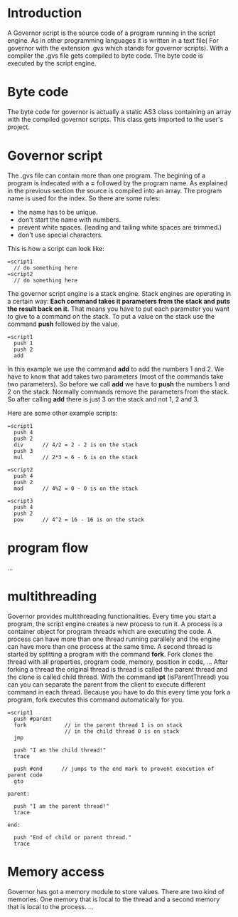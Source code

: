 # Introduction #

A Governor script is the source code of a program running in the script engine. As in other programming languages it is written in a text file( For governor with the extension .gvs which stands for governor scripts). With a compiler the .gvs file gets compiled to byte code. The byte code is executed by the script engine.

# Byte code #

The byte code for governor is actually a static AS3 class containing an array with the compiled governor scripts. This class gets imported to the user's project.

# Governor script #

The .gvs file can contain more than one program. The begining of a program is indecated with a **=** followed by the program name. As explained in the previous section the source is compiled into an array. The program name is used for the index. So there are some rules:
  * the name has to be unique.
  * don't start the name with numbers.
  * prevent white spaces. (leading and tailing white spaces are trimmed.)
  * don't use special characters.

This is how a script can look like:
```
=script1
  // do something here
=script2
  // do something here
```

The governor script engine is a stack engine. Stack engines are operating in a certain way: **Each command takes it parameters from the stack and puts the result back on it.** That means you have to put each parameter you want to give to a command on the stack. To put a value on the stack use the command **push** followed by the value.

```
=script1
  push 1
  push 2
  add
```

In this example we use the command **add** to add the numbers 1 and 2. We have to know that add takes two parameters (most of the commands take two parameters). So before we call **add** we have to **push** the numbers 1 and 2 on the stack. Normally commands remove the parameters from the stack. So after calling **add** there is just 3 on the stack and not 1, 2 and 3.

Here are some other example scripts:

```
=script1
  push 4
  push 2
  div      // 4/2 = 2 - 2 is on the stack
  push 3
  mul      // 2*3 = 6 - 6 is on the stack

=script2
  push 4
  push 2
  mod      // 4%2 = 0 - 0 is on the stack

=script3
  push 4
  push 2
  pow      // 4^2 = 16 - 16 is on the stack
```

# program flow #

...

# multithreading #

Governor provides multithreading functionalities. Every time you start a program, the script engine creates a new process to run it. A process is a container object for program threads which are executing the code. A process can have more than one thread running parallely and the engine can have more than one process at the same time. A second thread is started by splitting a program with the command **fork**. Fork clones the thread with all properties, program code, memory, position in code, ... After forking a thread the original thread is thread is called the parent thread and the clone is called child thread. With the command **ipt** (isParentThread) you can you can separate the parent from the client to execute different command in each thread. Because you have to do this every time you fork a program, fork executes this command automatically for you.

```
=script1
  push #parent
  fork            // in the parent thread 1 is on stack
                  // in the child thread 0 is on stack
  jmp

  push "I am the child thread!"
  trace

  push #end      // jumps to the end mark to prevent execution of parent code
  gto

parent:

  push "I am the parent thread!"
  trace

end:

  push "End of child or parent thread."
  trace
```

# Memory access #

Governor has got a memory module to store values. There are two kind of memories. One memory that is local to the thread and a second memory that is local to the process.
...